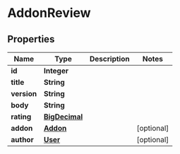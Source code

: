 # AddonReview

## Properties
Name | Type | Description | Notes
------------ | ------------- | ------------- | -------------
**id** | **Integer** |  | 
**title** | **String** |  | 
**version** | **String** |  | 
**body** | **String** |  | 
**rating** | [**BigDecimal**](BigDecimal.md) |  | 
**addon** | [**Addon**](Addon.md) |  |  [optional]
**author** | [**User**](User.md) |  |  [optional]
